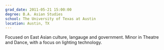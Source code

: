 ```yaml
---
grad_date: 2011-05-21 15:00:00
degree: B.A. Asian Studies
school: The University of Texas at Austin
location: Austin, TX
---
```


Focused on East Asian culture, langauge and government. Minor in Theatre and Dance, with a focus on lighting technology.
